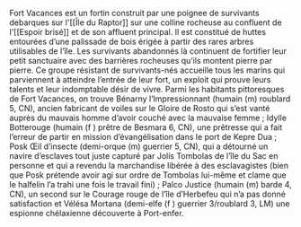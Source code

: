 Fort Vacances est un fortin construit par une poignee de survivants debarques sur l'[[Île du Raptor]] sur une colline rocheuse au confluent de l'[[Espoir brisé]] et de son affluent principal. Il est constitué de huttes entourées d’une palissade de bois érigée à partir des rares arbres utilisables de l’île. Les survivants abandonnés là continuent de fortifier leur petit sanctuaire avec des barrières rocheuses qu’ils montent pierre par pierre. Ce groupe résistant de survivants-nés accueille tous les marins qui parviennent à atteindre l’entrée de leur fort, un exploit qui prouve leurs talents et leur indomptable désir de vivre.
Parmi les habitants pittoresques de Fort Vacances, on trouve Bénarny l’Impressionnant (humain (m) roublard 5, CN), ancien fabricant de voiles sur le Gloire de Rosto qui s’est vanté auprès du mauvais homme d’avoir couché avec la mauvaise femme ; Idylle Botterouge (humain (f ) prêtre de Besmara 6, CN), une prêtresse qui a fait l’erreur de partir en mission d’évangélisation dans le port de Kepre Dua ; Posk Œil d’insecte (demi-orque (m) guerrier 5, CN), qui a détourné un navire d’esclaves tout juste capturé par Jolis Tombolas de l’île du Sac en personne et qui a revendu la marchandise libérée à des esclavagistes (bien que Posk prétende avoir agi sur ordre de Tombolas lui-même et clame que le halfelin l’a trahi une fois le travail fini) ; Palco Justice (humain (m) barde 4, CN), un second sur le Courage rouge de l’île d’Herbefeu qui n’a pas donné satisfaction et Vélésa Mortana (demi-elfe (f ) guerrier 3/roublard 3, LM) une espionne chélaxienne découverte à Port-enfer.